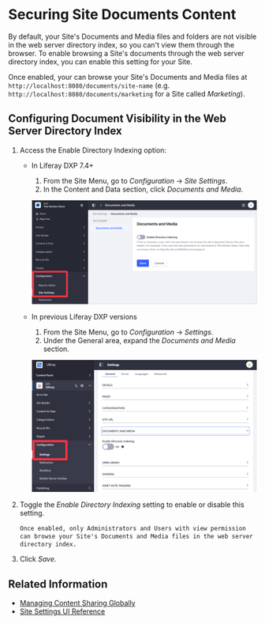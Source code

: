 # Securing Site Documents Content

By default, your Site's Documents and Media files and folders are not visible in the web server directory index, so you can't view them through the browser. To enable browsing a Site's documents through the web server directory index, you can enable this setting for your Site.

Once enabled, your can browse your Site's Documents and Media files at `http://localhost:8080/documents/site-name` (e.g. `http://localhost:8080/documents/marketing` for a Site called *Marketing*).

## Configuring Document Visibility in the Web Server Directory Index

1. Access the Enable Directory Indexing option:

    - In Liferay DXP 7.4+

      1. From the Site Menu, go to *Configuration* &rarr; *Site Settings*.
      1. In the Content and Data section, click *Documents and Media*.

       ![In Liferay DXP 7.4+, change the Enable Directory Indexing option from the Site Settings section.](./securing-site-documents-content/images/02.png)

   - In previous Liferay DXP versions

      1. From the Site Menu, go to *Configuration* &rarr; *Settings*.
      1. Under the General area, expand the *Documents and Media* section.

       ![In previous Liferay DXP versions, change the Enable Directory Indexing option from the Settings section.](./securing-site-documents-content/images/01.png)

1. Toggle the *Enable Directory Indexing* setting to enable or disable this setting.

    ```{important}
    Once enabled, only Administrators and Users with view permission can browse your Site's Documents and Media files in the web server directory index.
    ```

1. Click *Save*.

## Related Information

- [Managing Content Sharing Globally](./managing-content-sharing-across-sites.md)
- [Site Settings UI Reference](../site-settings-ui-reference.md)
